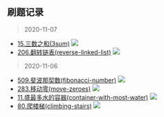 ## 刷题记录
> 2020-11-07
- [15.三数之和(3sum)](https://leetcode-cn.com/problems/3sum/) <img src="https://img.shields.io/badge/次数-2-red"/>
- [206.翻转链表(reverse-linked-list)](https://leetcode-cn.com/problems/reverse-linked-list/) <img src="https://img.shields.io/badge/次数-2-red"/>

> 2020-11-06
- [509.斐波那契数(fibonacci-number)](https://leetcode-cn.com/problems/fibonacci-number/) <img src="https://img.shields.io/badge/次数-3-orange"/>
- [283.移动零(move-zeroes)](https://leetcode-cn.com/problems/move-zeroes/) <img src="https://img.shields.io/badge/次数-3-orange"/>
- [11.盛最多水的容器(container-with-most-water)](https://leetcode-cn.com/problems/container-with-most-water/) <img src="https://img.shields.io/badge/次数-3-orange"/>
- [80.爬楼梯(climbing-stairs)](https://leetcode-cn.com/problems/climbing-stairs/) <img src="https://img.shields.io/badge/次数-3-orange"/>